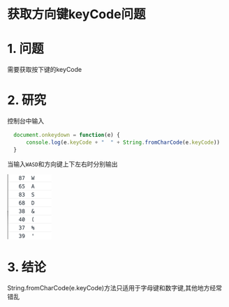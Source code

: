# 获取方向键keyCode问题

# 1. 问题

需要获取按下键的keyCode

# 2. 研究

控制台中输入

```javascript
  document.onkeydown = function(e) {
      console.log(e.keyCode + "  " + String.fromCharCode(e.keyCode))
  }
```

当输入`WASD`和方向键上下左右时分别输出

![keyCode输出](QQ20160607-0.png)

# 3. 结论

String.fromCharCode(e.keyCode)方法只适用于字母键和数字键,其他地方经常错乱
